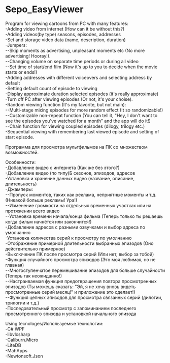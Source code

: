# Sepo_EasyViewer

Program for viewing cartoons from PC with many features:<br/>
-Adding video from internet (How can it be without this?)<br/>
-Adding videos(by type) seasons, episodes, addresses<br/>
-Set and storage video data (name, description, duration)<br/>
-Jumpers:<br/>
--Skip moments as advertising, unpleasant moments etc (No more advertising! Hooray!).<br/>
--Changing volume on separate time periods or during all video<br/>
--Set time of start/end film (Now it's up to you to decide when the movie starts or ends!)<br/>
-Adding addresses with different voiceovers and selecting address by default<br/>
-Setting default count of episode to viewing<br/>
-Display approximate duration selected episodes (it's really approximate)<br/>
-Turn off PC after viewing episodes (Or not, it's your choise).<br/>
-Random viewing function (It's my favorite, but not main):<br/>
--Multi-stage mixing episodes for more random effect (It so randomizable!)<br/>
--Customizable non-repeat function (You can tell it, "Hey, I don't want to see the episodes you've watched for a month" and the app will do it!)<br/>
--Chain function for viewing coupled episodes (dilogy, trilogy etc.)<br/>
-Sequential viewing with remembering last viewed episode and setting of start episode.<br/>

Программа для просмотра мультфильмов на ПК со множеством возможностей.<br/>

Особенности:<br/>
-Добавление видео с интернета (Как же без этого?)<br/>
-Добавление видео (по типу)Б сезонов, эпизодов, адресов<br/>
-Установка и хранение данных видео (название, описание, длительность)<br/>
-Джамперы:<br/>
--Пропуск моментов, таких как реклама, неприятные моменты и т.д. (Никакой больше рекламы! Ура!)<br/>
--Изменение громкости на отдельных временных участках или на протяжении всего видео<br/>
--Установка времени начала/конца фильма (Теперь только ты решаешь когда фильм начнётся или закончится!)<br/>
-Добавление адресов с разными озвучками и выбор адреса по умолчанию<br/>
-Установка количества серий к просмотру по умолчанию<br/>
-Отображение примерной длительности выбранных эпизодов (Оно действительно примерное)<br/>
-Выключение ПК после просмотра серий (Или нет, выбор за тобой)<br/>
-Функция случайного просмотра эпизодов (Это моя любимая, но не главная)<br/>
--Многоступенчатое перемешивание эпизодов для больше случайности (Теперь так неожиданно!)<br/>
--Настраиваемая функция предотвращения повтора просмотренных эпизодов (Ты можешь сказать: "Эй, я не хочу вновь видеть просмотренные серий месяц!" и приложение это сделает!)<br/>
--Функция цепных эпизодов для просмотра связанных серий (дилогии, трилогии и т.д.)<br/>
-Последовательный просмотр с запоминанием последнего просмотренного эпизода и установкой начального эпизода<br/>

Using tecnologes/Используемые технологии:<br/>
-C# WPF<br/>
-libvlcsharp<br/>
-Caliburn.Micro<br/>
-LiteDB<br/>
-MahApps<br/>
-Newtonsoft.Json<br/>
